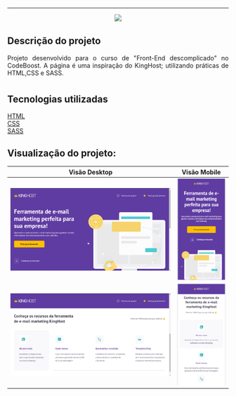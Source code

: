 

<hr>

<p align="center">
   <img src="http://img.shields.io/static/v1?label=STATUS&message=PROJETO%20FINALIZADO&color=RED&style=for-the-badge" #vitrinedev/>
</p>



## Descrição do projeto 

<p align="justify">
 Projeto desenvolvido para o curso de "Front-End descomplicado" no CodeBoost. A página é uma inspiração do KingHost; utilizando práticas de HTML,CSS e SASS.

</p>

#


## Tecnologias utilizadas

 <a href="https://www.w3.org/" target="_blank">HTML</a><br>
  <a href="https://www.w3.org/" target="_blank">CSS</a><br>
 <a href = "https://sass-lang.com/" target="_black">SASS</a>
 
 
## Visualização do projeto:

| Visão Desktop | Visão Mobile |
|---------------|--------------|
|![](./screenshot/tela-desktop1.png)| ![](./screenshot/tela-mobile1.png)|
|![](./screenshot/tela-desktop2.png)| ![](./screenshot/tela-mobile2.png)|




